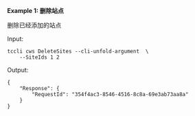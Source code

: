 **Example 1: 删除站点**

删除已经添加的站点

Input: 

```
tccli cws DeleteSites --cli-unfold-argument  \
    --SiteIds 1 2
```

Output: 
```
{
    "Response": {
        "RequestId": "354f4ac3-8546-4516-8c8a-69e3ab73aa8a"
    }
}
```

